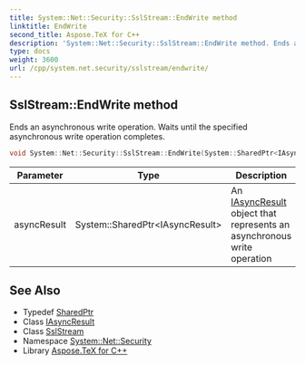 ```yaml
---
title: System::Net::Security::SslStream::EndWrite method
linktitle: EndWrite
second_title: Aspose.TeX for C++
description: 'System::Net::Security::SslStream::EndWrite method. Ends an asynchronous write operation. Waits until the specified asynchronous write operation completes in C++.'
type: docs
weight: 3600
url: /cpp/system.net.security/sslstream/endwrite/
---
```

## SslStream::EndWrite method


Ends an asynchronous write operation. Waits until the specified asynchronous write operation completes.

```cpp
void System::Net::Security::SslStream::EndWrite(System::SharedPtr<IAsyncResult> asyncResult) override
```


| Parameter | Type | Description |
| --- | --- | --- |
| asyncResult | System::SharedPtr\<IAsyncResult\> | An [IAsyncResult](../../../system/iasyncresult/) object that represents an asynchronous write operation |

## See Also

* Typedef [SharedPtr](../../../system/sharedptr/)
* Class [IAsyncResult](../../../system/iasyncresult/)
* Class [SslStream](../)
* Namespace [System::Net::Security](../../)
* Library [Aspose.TeX for C++](../../../)
